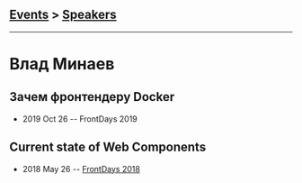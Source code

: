 ## [Events](../README.md) > [Speakers](../speakers.md)
---

# Влад Минаев

## Зачем фронтендеру Docker
- 2019 Oct 26 -- FrontDays 2019    
## Current state of Web Components
- 2018 May 26 -- [FrontDays 2018](https://www.youtube.com/watch?v=o32_jLsJjOU)    
